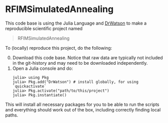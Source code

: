 # RFIMSimulatedAnnealing

This code base is using the Julia Language and [DrWatson](https://juliadynamics.github.io/DrWatson.jl/stable/)
to make a reproducible scientific project named
> RFIMSimulatedAnnealing

To (locally) reproduce this project, do the following:

0. Download this code base. Notice that raw data are typically not included in the
   git-history and may need to be downloaded independently.
1. Open a Julia console and do:
   ```
   julia> using Pkg
   julia> Pkg.add("DrWatson") # install globally, for using `quickactivate`
   julia> Pkg.activate("path/to/this/project")
   julia> Pkg.instantiate()
   ```

This will install all necessary packages for you to be able to run the scripts and
everything should work out of the box, including correctly finding local paths.
